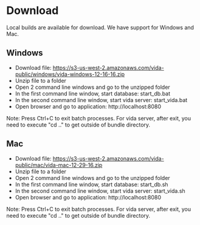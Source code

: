# Download

Local builds are available for download. We have support for Windows and Mac.

## Windows

- Download file: https://s3-us-west-2.amazonaws.com/vida-public/windows/vida-windows-12-16-16.zip
- Unzip file to a folder
- Open 2 command line windows and go to the unzipped folder
- In the first command line window, start database: start_db.bat
- In the second command line window, start vida server: start_vida.bat
- Open browser and go to application: http://localhost:8080

Note: Press Ctrl+C to exit batch processes. For vida server, after exit, you need to execute "cd .." to get outside of bundle directory.

## Mac

- Download file: https://s3-us-west-2.amazonaws.com/vida-public/mac/vida-mac-12-29-16.zip
- Unzip file to a folder
- Open 2 command line windows and go to the unzipped folder
- In the first command line window, start database: start_db.sh
- In the second command line window, start vida server: start_vida.sh
- Open browser and go to application: http://localhost:8080

Note: Press Ctrl+C to exit batch processes. For vida server, after exit, you need to execute "cd .." to get outside of bundle directory.
